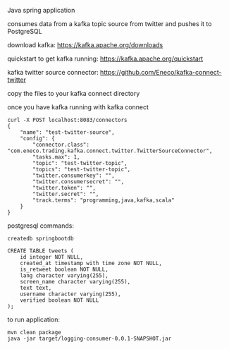 Java spring application

consumes data from a kafka topic source from twitter and pushes it to PostgreSQL


download kafka: https://kafka.apache.org/downloads

quickstart to get kafka running: https://kafka.apache.org/quickstart


kafka twitter source connector: https://github.com/Eneco/kafka-connect-twitter

copy the files to your kafka connect directory


once you have kafka running with kafka connect

```
curl -X POST localhost:8083/connectors
{
    "name": "test-twitter-source",
    "config": {
	    "connector.class": "com.eneco.trading.kafka.connect.twitter.TwitterSourceConnector",
	    "tasks.max": 1,
	    "topic": "test-twitter-topic",
	    "topics": "test-twitter-topic",
	    "twitter.consumerkey": "",
	    "twitter.consumersecret": "",
	    "twitter.token": "",
	    "twitter.secret": "",
	    "track.terms": "programming,java,kafka,scala"
	}
}
```



postgresql commands:

```
createdb springbootdb

CREATE TABLE tweets (
    id integer NOT NULL,
    created_at timestamp with time zone NOT NULL,
    is_retweet boolean NOT NULL,
    lang character varying(255),
    screen_name character varying(255),
    text text,
    username character varying(255),
    verified boolean NOT NULL
);
```

to run application:
```
mvn clean package
java -jar target/logging-consumer-0.0.1-SNAPSHOT.jar
```